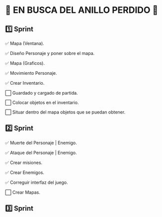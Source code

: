 #  :ring: EN BUSCA DEL ANILLO PERDIDO :ring:
## :one: Sprint
:white_check_mark: Mapa (Ventana).

 :white_check_mark: Diseño Personaje y poner sobre el mapa.

 :white_check_mark: Mapa (Graficos).

 :white_check_mark: Movimiento Personaje.

 :white_check_mark: Crear Inventario.

:white_large_square: Guardado y cargado de partida.

:white_large_square: Colocar objetos en el inventario.

:white_large_square: Situar dentro del mapa objetos que se puedan obtener.
    
## :two: Sprint
:white_check_mark: Muerte del Personaje | Enemigo.

:white_check_mark: Ataque del Personaje | Enemigo.

:white_check_mark: Crear misiones.

:white_check_mark: Crear Enemigos.

:white_check_mark: Correguir interfaz del juego.

:white_large_square: Crear Mapas.

## :three: Sprint
